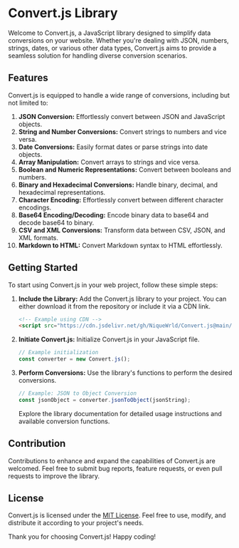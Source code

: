 # Convert.js Library

Welcome to Convert.js, a JavaScript library designed to simplify data conversions on your website. Whether you're dealing with JSON, numbers, strings, dates, or various other data types, Convert.js aims to provide a seamless solution for handling diverse conversion scenarios. 

## Features

Convert.js is equipped to handle a wide range of conversions, including but not limited to:

1. **JSON Conversion:** Effortlessly convert between JSON and JavaScript objects.
2. **String and Number Conversions:** Convert strings to numbers and vice versa.
3. **Date Conversions:** Easily format dates or parse strings into date objects.
4. **Array Manipulation:** Convert arrays to strings and vice versa.
5. **Boolean and Numeric Representations:** Convert between booleans and numbers.
6. **Binary and Hexadecimal Conversions:** Handle binary, decimal, and hexadecimal representations.
7. **Character Encoding:** Effortlessly convert between different character encodings.
8. **Base64 Encoding/Decoding:** Encode binary data to base64 and decode base64 to binary.
9. **CSV and XML Conversions:** Transform data between CSV, JSON, and XML formats.
10. **Markdown to HTML:** Convert Markdown syntax to HTML effortlessly.

## Getting Started

To start using Convert.js in your web project, follow these simple steps:

1. **Include the Library:**
   Add the Convert.js library to your project. You can either download it from the repository or include it via a CDN link.

   ```html
   <!-- Example using CDN -->
   <script src="https://cdn.jsdelivr.net/gh/NiqueWrld/Convert.js@main/conv.js"></script>
   ```

2. **Initiate Convert.js:**
   Initialize Convert.js in your JavaScript file.

   ```javascript
   // Example initialization
   const converter = new Convert.js();
   ```

3. **Perform Conversions:**
   Use the library's functions to perform the desired conversions.

   ```javascript
   // Example: JSON to Object Conversion
   const jsonObject = converter.jsonToObject(jsonString);
   ```

   Explore the library documentation for detailed usage instructions and available conversion functions.

## Contribution

Contributions to enhance and expand the capabilities of Convert.js are welcomed. Feel free to submit bug reports, feature requests, or even pull requests to improve the library.

## License

Convert.js is licensed under the [MIT License](LICENSE). Feel free to use, modify, and distribute it according to your project's needs.

Thank you for choosing Convert.js! Happy coding!
